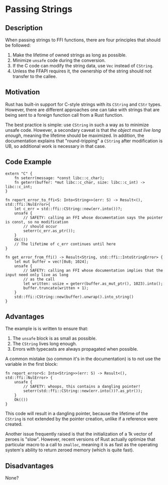 # Passing Strings

## Description

When passing strings to FFI functions, there are four principles that should be followed:

1. Make the lifetime of owned strings as long as possible.
1. Minimize `unsafe` code during the conversion.
1. If the C code can modify the string data, use `Vec` instead of `CString`.
1. Unless the FFAPI requires it, the ownership of the string should not transfer to the callee.

## Motivation

Rust has built-in support for C-style strings with its `CString` and `CStr` types. However, there are different approaches one can take with strings that are being sent to a foreign function call from a Rust function.

The best practice is simple: use `CString` in such a way as to minimize unsafe code. However, a secondary caveat is that *the object must live long enough*, meaning the lifetime should be maximized. In addition, the documentation explains that "round-tripping" a `CString` after modification is UB, so additional work is necessary in that case.

## Code Example

```rust,ignore
extern "C" {
    fn seterr(message: *const libc::c_char);
    fn geterr(buffer: *mut libc::c_char, size: libc::c_int) -> libc::c_int;
}

fn report_error_to_ffi<S: Into<String>>(err: S) -> Result<(), std::ffi::NulError>{
    let c_err = std::ffi::CString::new(err.into())?;
    unsafe {
        // SAFETY: calling an FFI whose documentation says the pointer is const, so no modification
        // should occur
        seterr(c_err.as_ptr());
    }
    Ok(())
    // The lifetime of c_err continues until here
}

fn get_error_from_ffi() -> Result<String, std::ffi::IntoStringError> {
    let mut buffer = vec![0u8; 1024];
    unsafe {
        // SAFETY: calling an FFI whose documentation implies that the input need only live as long
        // as the call
        let written: usize = geterr(buffer.as_mut_ptr(), 1023).into();
        buffer.truncate(written + 1);
    }
    std::ffi::CString::new(buffer).unwrap().into_string()
}
```

## Advantages

The example is is written to ensure that:
1. The `unsafe` block is as small as possible.
1. The `CString` lives long enough.
1. Errors with typecasts are always propagated when possible.

A common mistake (so common it's in the documentation) is to not use the variable in the first block:

```rust,ignore
fn report_error<S: Into<String>>(err: S) -> Result<(), std::ffi::NulError> {
    unsafe {
        // SAFETY: whoops, this contains a dangling pointer!
        seterr(std::ffi::CString::new(err.into())?.as_ptr());
    }
    Ok(())
}
```

This code will result in a dangling pointer, because the lifetime of the `CString` is not extended by the pointer creation, unlike if a reference were created.

Another issue frequently raised is that the initialization of a 1k vector of zeroes is "slow". However, recent versions of Rust actually optimize that particular macro to a call to `zmalloc`, meaning it is as fast as the operating system's ability to return zeroed memory (which is quite fast).

## Disadvantages

None?
